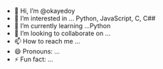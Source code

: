 - 👋 Hi, I’m @okayedoy
- 👀 I’m interested in ... Python, JavaScript, C, C## 
- 🌱 I’m currently learning ...Python
- 💞️ I’m looking to collaborate on ...
- 📫 How to reach me ...
- 😄 Pronouns: ...
- ⚡ Fun fact: ...

<!---
okayedoy/okayedoy is a ✨ special ✨ repository because its `README.md` (this file) appears on your GitHub profile.
You can click the Preview link to take a look at your changes.
--->
